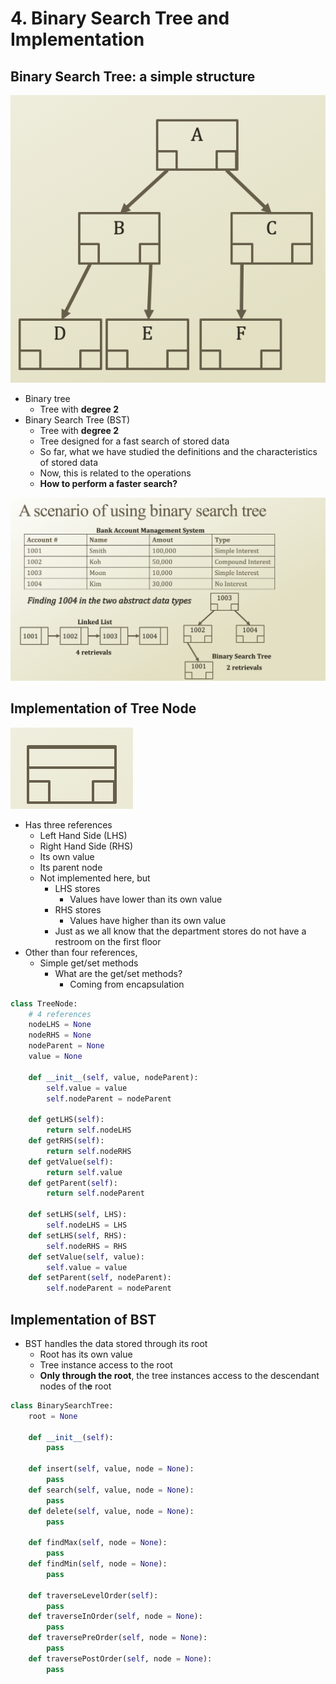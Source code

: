 # 4. Binary Search Tree and Implementation

## Binary Search Tree: a simple structure

![Binary Search Tree \(BST\)](.gitbook/assets/2019-12-23-6.14.42.png)

* Binary tree
  * Tree with **degree 2**
* Binary Search Tree \(BST\)
  * Tree with **degree 2**
  * Tree designed for a fast search of stored data
  * So far, what we have studied the definitions and the characteristics of stored data
  * Now, this is related to the operations
  * **How to perform a faster search?**

![Example: BST](.gitbook/assets/2019-12-23-6.19.39.png)

## Implementation of Tree Node

![BST Node](.gitbook/assets/2019-12-23-6.28.58.png)

* Has three references 
  * Left Hand Side \(LHS\)
  * Right Hand Side \(RHS\)
  * Its own value
  * Its parent node
  * Not implemented here, but
    * LHS stores
      * Values have lower than its own value
    * RHS stores
      * Values have higher than its own value
    * Just as we all know that the department stores do not have a restroom on the first floor
* Other than four references,
  * Simple get/set methods
    * What are the get/set methods?
      * Coming from encapsulation

```python
class TreeNode:
    # 4 references
    nodeLHS = None
    nodeRHS = None
    nodeParent = None
    value = None
    
    def __init__(self, value, nodeParent):
        self.value = value
        self.nodeParent = nodeParent
        
    def getLHS(self):
        return self.nodeLHS
    def getRHS(self):
        return self.nodeRHS
    def getValue(self):
        return self.value
    def getParent(self):
        return self.nodeParent
    
    def setLHS(self, LHS):
        self.nodeLHS = LHS
    def setLHS(self, RHS):
        self.nodeRHS = RHS
    def setValue(self, value):
        self.value = value
    def setParent(self, nodeParent):
        self.nodeParent = nodeParent
```

## Implementation of BST

* BST handles the data stored through its root
  * Root has its own value
  * Tree instance access to the root
  * **Only through the root**, the tree instances access to the descendant nodes of th**e** root

```python
class BinarySearchTree:
    root = None
    
    def __init__(self):
        pass
    
    def insert(self, value, node = None):
        pass
    def search(self, value, node = None):
        pass
    def delete(self, value, node = None):
        pass
    
    def findMax(self, node = None):
        pass
    def findMin(self, node = None):
        pass
    
    def traverseLevelOrder(self):
        pass
    def traverseInOrder(self, node = None):
        pass
    def traversePreOrder(self, node = None):
        pass
    def traversePostOrder(self, node = None):
        pass
```

